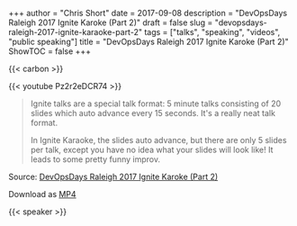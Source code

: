 +++
author = "Chris Short"
date = 2017-09-08
description = "DevOpsDays Raleigh 2017 Ignite Karoke (Part 2)"
draft = false
slug = "devopsdays-raleigh-2017-ignite-karaoke-part-2"
tags = ["talks", "speaking", "videos", "public speaking"]
title = "DevOpsDays Raleigh 2017 Ignite Karoke (Part 2)"
ShowTOC = false
+++

{{< carbon >}}

{{< youtube Pz2r2eDCR74 >}}

> Ignite talks are a special talk format: 5 minute talks consisting of 20 slides which auto advance every 15 seconds. It's a really neat talk format.
>
> In Ignite Karaoke, the slides auto advance, but there are only 5 slides per talk, except you have no idea what your slides will look like! It leads to some pretty funny improv.

Source: [DevOpsDays Raleigh 2017 Ignite Karoke (Part 2)](https://youtu.be/Pz2r2eDCR74)

Download as [MP4](https://shortcdn.com/chrisshort/DevOpsDays-Raleigh-2017-Ignite-Karaoke-Part-2.mp4)

{{< speaker >}}

